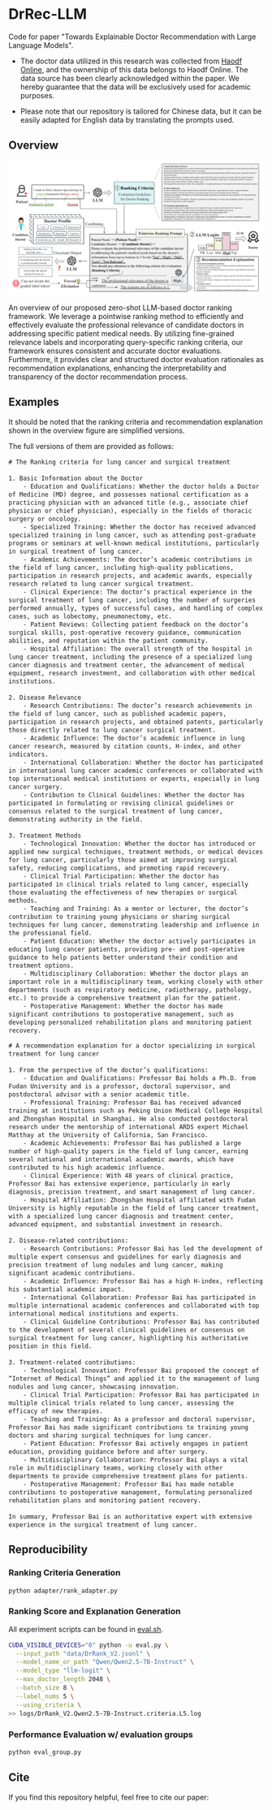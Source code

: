 # DrRec-LLM

Code for paper "Towards Explainable Doctor Recommendation with Large Language Models".

- The doctor data utilized in this research was collected from [Haodf Online](https://www.haodf.com), and the ownership of this data belongs to Haodf Online. 
The data source has been clearly acknowledged within the paper. 
We hereby guarantee that the data will be exclusively used for academic purposes.

- Please note that our repository is tailored for Chinese data, but it can be easily adapted for English data by translating the prompts used.

## Overview

![Overview of our propose LLM-based doctor ranking framework for doctor recommendation](figs/DrRec-LLM-framework.png)

An overview of our proposed zero-shot LLM-based doctor ranking framework. 
We leverage a pointwise ranking method to efficiently and effectively evaluate the professional relevance of candidate doctors in addressing specific patient medical needs. 
By utilizing fine-grained relevance labels and incorporating query-specific ranking criteria, our framework ensures consistent and accurate doctor evaluations. 
Furthermore, it provides clear and structured doctor evaluation rationales as recommendation explanations, enhancing the interpretability and transparency of the doctor recommendation process.

## Examples

It should be noted that the ranking criteria and recommendation explanation shown in the overview figure are simplified versions. 

The full versions of them are provided as follows:


```
# The Ranking criteria for lung cancer and surgical treatment

1. Basic Information about the Doctor
    - Education and Qualifications: Whether the doctor holds a Doctor of Medicine (MD) degree, and possesses national certification as a practicing physician with an advanced title (e.g., associate chief physician or chief physician), especially in the fields of thoracic surgery or oncology.
    - Specialized Training: Whether the doctor has received advanced specialized training in lung cancer, such as attending post-graduate programs or seminars at well-known medical institutions, particularly in surgical treatment of lung cancer.
    - Academic Achievements: The doctor’s academic contributions in the field of lung cancer, including high-quality publications, participation in research projects, and academic awards, especially research related to lung cancer surgical treatment.
    - Clinical Experience: The doctor’s practical experience in the surgical treatment of lung cancer, including the number of surgeries performed annually, types of successful cases, and handling of complex cases, such as lobectomy, pneumonectomy, etc.
    - Patient Reviews: Collecting patient feedback on the doctor’s surgical skills, post-operative recovery guidance, communication abilities, and reputation within the patient community.
    - Hospital Affiliation: The overall strength of the hospital in lung cancer treatment, including the presence of a specialized lung cancer diagnosis and treatment center, the advancement of medical equipment, research investment, and collaboration with other medical institutions.

2. Disease Relevance
    - Research Contributions: The doctor’s research achievements in the field of lung cancer, such as published academic papers, participation in research projects, and obtained patents, particularly those directly related to lung cancer surgical treatment.
    - Academic Influence: The doctor’s academic influence in lung cancer research, measured by citation counts, H-index, and other indicators.
    - International Collaboration: Whether the doctor has participated in international lung cancer academic conferences or collaborated with top international medical institutions or experts, especially in lung cancer surgery.
    - Contribution to Clinical Guidelines: Whether the doctor has participated in formulating or revising clinical guidelines or consensus related to the surgical treatment of lung cancer, demonstrating authority in the field.

3. Treatment Methods
    - Technological Innovation: Whether the doctor has introduced or applied new surgical techniques, treatment methods, or medical devices for lung cancer, particularly those aimed at improving surgical safety, reducing complications, and promoting rapid recovery.
    - Clinical Trial Participation: Whether the doctor has participated in clinical trials related to lung cancer, especially those evaluating the effectiveness of new therapies or surgical methods.
    - Teaching and Training: As a mentor or lecturer, the doctor’s contribution to training young physicians or sharing surgical techniques for lung cancer, demonstrating leadership and influence in the professional field.
    - Patient Education: Whether the doctor actively participates in educating lung cancer patients, providing pre- and post-operative guidance to help patients better understand their condition and treatment options.
    - Multidisciplinary Collaboration: Whether the doctor plays an important role in a multidisciplinary team, working closely with other departments (such as respiratory medicine, radiotherapy, pathology, etc.) to provide a comprehensive treatment plan for the patient.
    - Postoperative Management: Whether the doctor has made significant contributions to postoperative management, such as developing personalized rehabilitation plans and monitoring patient recovery.
```

```
# A recommendation explanation for a doctor specializing in surgical treatment for lung cancer

1. From the perspective of the doctor’s qualifications:
    - Education and Qualifications: Professor Bai holds a Ph.D. from Fudan University and is a professor, doctoral supervisor, and postdoctoral advisor with a senior academic title.
    - Professional Training: Professor Bai has received advanced training at institutions such as Peking Union Medical College Hospital and Zhongshan Hospital in Shanghai. He also conducted postdoctoral research under the mentorship of international ARDS expert Michael Matthay at the University of California, San Francisco.
    - Academic Achievements: Professor Bai has published a large number of high-quality papers in the field of lung cancer, earning several national and international academic awards, which have contributed to his high academic influence.
    - Clinical Experience: With 48 years of clinical practice, Professor Bai has extensive experience, particularly in early diagnosis, precision treatment, and smart management of lung cancer.
    - Hospital Affiliation: Zhongshan Hospital affiliated with Fudan University is highly reputable in the field of lung cancer treatment, with a specialized lung cancer diagnosis and treatment center, advanced equipment, and substantial investment in research.

2. Disease-related contributions:
    - Research Contributions: Professor Bai has led the development of multiple expert consensus and guidelines for early diagnosis and precision treatment of lung nodules and lung cancer, making significant academic contributions.
    - Academic Influence: Professor Bai has a high H-index, reflecting his substantial academic impact.
    - International Collaboration: Professor Bai has participated in multiple international academic conferences and collaborated with top international medical institutions and experts.
    - Clinical Guideline Contributions: Professor Bai has contributed to the development of several clinical guidelines or consensus on surgical treatment for lung cancer, highlighting his authoritative position in this field.

3. Treatment-related contributions:
    - Technological Innovation: Professor Bai proposed the concept of “Internet of Medical Things” and applied it to the management of lung nodules and lung cancer, showcasing innovation.
    - Clinical Trial Participation: Professor Bai has participated in multiple clinical trials related to lung cancer, assessing the efficacy of new therapies.
    - Teaching and Training: As a professor and doctoral supervisor, Professor Bai has made significant contributions to training young doctors and sharing surgical techniques for lung cancer.
    - Patient Education: Professor Bai actively engages in patient education, providing guidance before and after surgery.
    - Multidisciplinary Collaboration: Professor Bai plays a vital role in multidisciplinary teams, working closely with other departments to provide comprehensive treatment plans for patients.
    - Postoperative Management: Professor Bai has made notable contributions to postoperative management, formulating personalized rehabilitation plans and monitoring patient recovery.

In summary, Professor Bai is an authoritative expert with extensive experience in the surgical treatment of lung cancer.
```




## Reproducibility

### Ranking Criteria Generation

```bash
python adapter/rank_adapter.py
```

### Ranking Score and Explanation Generation
All experiment scripts can be found in [eval.sh](eval.sh).
```bash
CUDA_VISIBLE_DEVICES="0" python -u eval.py \
  --input_path "data/DrRank_V2.jsonl" \
  --model_name_or_path "Qwen/Qwen2.5-7B-Instruct" \
  --model_type "llm-logit" \
  --max_doctor_length 2048 \
  --batch_size 8 \
  --label_nums 5 \
  --using_criteria \
>> logs/DrRank_V2.Qwen2.5-7B-Instruct.criteria.L5.log
```

### Performance Evaluation w/ evaluation groups

```bash
python eval_group.py
```

## Cite

If you find this repository helpful, feel free to cite our paper:
```latex

```